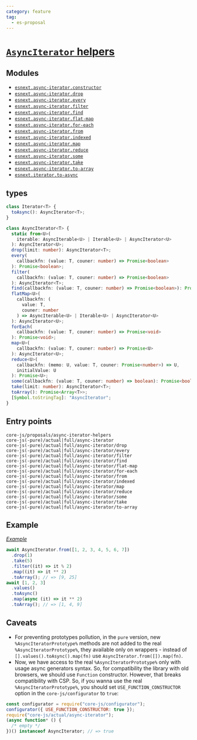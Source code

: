 ```yaml
---
category: feature
tag:
  - es-proposal
---
```


# [`AsyncIterator` helpers](https://github.com/tc39/proposal-async-iterator-helpers)

## Modules

- [`esnext.async-iterator.constructor`](https://github.com/zloirock/core-js/blob/master/packages/core-js/modules/esnext.async-iterator.constructor.js)
- [`esnext.async-iterator.drop`](https://github.com/zloirock/core-js/blob/master/packages/core-js/modules/esnext.async-iterator.drop.js)
- [`esnext.async-iterator.every`](https://github.com/zloirock/core-js/blob/master/packages/core-js/modules/esnext.async-iterator.every.js)
- [`esnext.async-iterator.filter`](https://github.com/zloirock/core-js/blob/master/packages/core-js/modules/esnext.async-iterator.filter.js)
- [`esnext.async-iterator.find`](https://github.com/zloirock/core-js/blob/master/packages/core-js/modules/esnext.async-iterator.find.js)
- [`esnext.async-iterator.flat-map`](https://github.com/zloirock/core-js/blob/master/packages/core-js/modules/esnext.async-iterator.flat-map.js)
- [`esnext.async-iterator.for-each`](https://github.com/zloirock/core-js/blob/master/packages/core-js/modules/esnext.async-iterator.for-each.js)
- [`esnext.async-iterator.from`](https://github.com/zloirock/core-js/blob/master/packages/core-js/modules/esnext.async-iterator.from.js)
- [`esnext.async-iterator.indexed`](https://github.com/zloirock/core-js/blob/master/packages/core-js/modules/esnext.async-iterator.indexed.js)
- [`esnext.async-iterator.map`](https://github.com/zloirock/core-js/blob/master/packages/core-js/modules/esnext.async-iterator.map.js)
- [`esnext.async-iterator.reduce`](https://github.com/zloirock/core-js/blob/master/packages/core-js/modules/esnext.async-iterator.reduce.js)
- [`esnext.async-iterator.some`](https://github.com/zloirock/core-js/blob/master/packages/core-js/modules/esnext.async-iterator.some.js)
- [`esnext.async-iterator.take`](https://github.com/zloirock/core-js/blob/master/packages/core-js/modules/esnext.async-iterator.take.js)
- [`esnext.async-iterator.to-array`](https://github.com/zloirock/core-js/blob/master/packages/core-js/modules/esnext.async-iterator.to-array.js)
- [`esnext.iterator.to-async`](https://github.com/zloirock/core-js/blob/master/packages/core-js/modules/esnext.iterator.to-async.js)

## types

```ts
class Iterator<T> {
  toAsync(): AsyncIterator<T>;
}

class AsyncIterator<T> {
  static from<U>(
    iterable: AsyncIterable<U> | Iterable<U> | AsyncIterator<U>
  ): AsyncIterator<U>;
  drop(limit: number): AsyncIterator<T>;
  every(
    callbackfn: (value: T, couner: number) => Promise<boolean>
  ): Promise<boolean>;
  filter(
    callbackfn: (value: T, couner: number) => Promise<boolean>
  ): AsyncIterator<T>;
  find(callbackfn: (value: T, couner: number) => Promise<boolean>): Promise<T>;
  flatMap<U>(
    callbackfn: (
      value: T,
      couner: number
    ) => AsyncIterable<U> | Iterable<U> | AsyncIterator<U>
  ): AsyncIterator<U>;
  forEach(
    callbackfn: (value: T, couner: number) => Promise<void>
  ): Promise<void>;
  map<U>(
    callbackfn: (value: T, couner: number) => Promise<U>
  ): AsyncIterator<U>;
  reduce<U>(
    callbackfn: (memo: U, value: T, couner: Promise<number>) => U,
    initialValue: U
  ): Promise<U>;
  some(callbackfn: (value: T, couner: number) => boolean): Promise<boolean>;
  take(limit: number): AsyncIterator<T>;
  toArray(): Promise<Array<T>>;
  [Symbol.toStringTag]: "AsyncIterator";
}
```

## Entry points

```
core-js/proposals/async-iterator-helpers
core-js(-pure)/actual|full/async-iterator
core-js(-pure)/actual|full/async-iterator/drop
core-js(-pure)/actual|full/async-iterator/every
core-js(-pure)/actual|full/async-iterator/filter
core-js(-pure)/actual|full/async-iterator/find
core-js(-pure)/actual|full/async-iterator/flat-map
core-js(-pure)/actual|full/async-iterator/for-each
core-js(-pure)/actual|full/async-iterator/from
core-js(-pure)/actual|full/async-iterator/indexed
core-js(-pure)/actual|full/async-iterator/map
core-js(-pure)/actual|full/async-iterator/reduce
core-js(-pure)/actual|full/async-iterator/some
core-js(-pure)/actual|full/async-iterator/take
core-js(-pure)/actual|full/async-iterator/to-array
```

## Example

[_Example_](https://tinyurl.com/28tet4ek)

```js
await AsyncIterator.from([1, 2, 3, 4, 5, 6, 7])
  .drop(1)
  .take(5)
  .filter((it) => it % 2)
  .map((it) => it ** 2)
  .toArray(); // => [9, 25]
await [1, 2, 3]
  .values()
  .toAsync()
  .map(async (it) => it ** 2)
  .toArray(); // => [1, 4, 9]
```

## Caveats

- For preventing prototypes pollution, in the `pure` version, new `%AsyncIteratorPrototype%` methods are not added to the real `%AsyncIteratorPrototype%`, they available only on wrappers - instead of `[].values().toAsync().map(fn)` use `AsyncIterator.from([]).map(fn)`.
- Now, we have access to the real `%AsyncIteratorPrototype%` only with usage async generators syntax. So, for compatibility the library with old browsers, we should use `Function` constructor. However, that breaks compatibility with CSP. So, if you wanna use the real `%AsyncIteratorPrototype%`, you should set `USE_FUNCTION_CONSTRUCTOR` option in the `core-js/configurator` to `true`:

```js
const configurator = require("core-js/configurator");
configurator({ USE_FUNCTION_CONSTRUCTOR: true });
require("core-js/actual/async-iterator");
(async function* () {
  /* empty */
})() instanceof AsyncIterator; // => true
```

